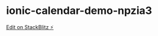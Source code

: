 # ionic-calendar-demo-npzia3

[Edit on StackBlitz ⚡️](https://stackblitz.com/edit/ionic-calendar-demo-npzia3)